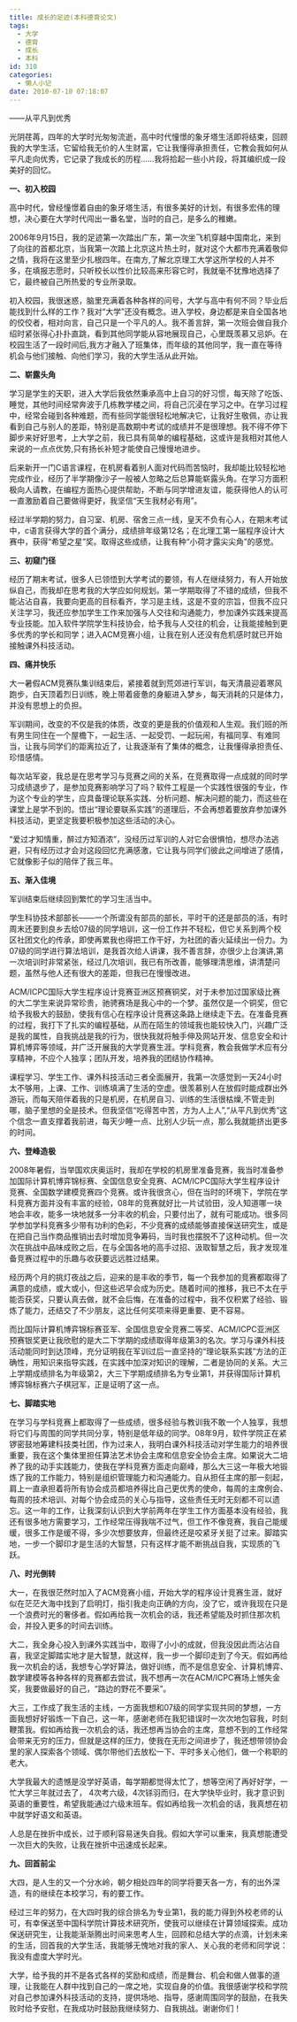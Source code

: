 ```yaml
---
title: 成长的足迹(本科德育论文)
tags:
  - 大学
  - 德育
  - 成长
  - 本科
id: 310
categories:
  - 懒人小记
date: 2010-07-10 07:18:07
---
```


——从平凡到优秀

光阴荏苒，四年的大学时光匆匆流逝，高中时代憧憬的象牙塔生活即将结束，回顾我的大学生活，它留给我无价的人生财富，它让我懂得承担责任，它教会我如何从平凡走向优秀，它记录了我成长的历程……我将拾起一些小片段，将其编织成一段美好的回忆。

<!--more-->

**一、初入校园**

高中时代，曾经憧憬着自由的象牙塔生活，有很多美好的计划，有很多宏伟的理想，决心要在大学时代闯出一番名堂，当时的自己，是多么的稚嫩。

2006年9月15日，我的足迹第一次踏出广东，第一次坐飞机穿越中国南北，来到了向往的首都北京，当我第一次踏上北京这片热土时，就对这个大都市充满着敬仰之情，我将在这里至少扎根四年。在南方,了解北京理工大学这所学校的人并不多，在填报志愿时，只听校长以性价比较高来形容它时，我就毫不犹豫地选择了它，最终被自己所热爱的专业所录取。

初入校园，我很迷惑，脑里充满着各种各样的问号，大学与高中有何不同？毕业后能找到什么样的工作？我对“大学”还没有概念。进入学校，身边都是来自全国各地的佼佼者，相对向言，自己只是一个平凡的人。我不善言辞，第一次班会做自我介绍时紧张得心扑扑直跳，看到其他同学能从容地展现自己，心里既羡慕又忌妒。在校园生活了一段时间后,我方才融入了班集体，而年级的其他同学，我一直在等待机会与他们接触、向他们学习，我的大学生活从此开始。

**二、崭露头角**

学习是学生的天职，进入大学后我依然秉承高中上自习的好习惯，每天除了吃饭、睡觉，其他时间经常奔波于几栋教学楼之间，将自己沉浸在学习之中。在学习过程中，经常会碰到各种难题，而有些同学能很轻松地解决它，让我好生敬佩，亦让我看到自己与别人的差距，特别是高数期中考试的成绩并不是很理想。我不得不停下脚步来好好思考，上大学之前，我已具有简单的编程基础，这或许是我相对其他人来说的一点点优势,只有扬长补短才能使自己慢慢地进步。

后来新开一门C语言课程，在机房看着别人面对代码而苦恼时，我却能比较轻松地完成作业，经历了半学期像沙子一般被人忽略之后总算能崭露头角。在学习方面积极向人请教，在编程方面热心提供帮助，不断与同学增进友谊，能获得他人的认可一直激励着自己要做得更好，我坚信“天生我材必有用”。

经过半学期的努力，自习室、机房、宿舍三点一线，皇天不负有心人，在期末考试中，c语言获得大学的首个满分，成绩排年级第12名；在北理工第一届程序设计大赛中，获得“希望之星”奖。取得这些成绩，让我有种“小荷才露尖尖角”的感觉。

**三、初窥门径**

经历了期末考试，很多人已领悟到大学考试的要领，有人在继续努力，有人开始放纵自己，而我却在思考我的大学应如何规划。第一学期取得了不错的成绩，但我不能沾沾自喜，我要向更高的目标看齐，学习是主线，这是不变的宗旨，但我不应只关注学习，我还应参加学生工作来加强与人交往和沟通能力，参加课外实践来提高专业技能。加入软件学院学生科技协会，给予我与人交往的机会，让我能接触到更多优秀的学长和同学；进入ACM竞赛小组，让我在别人还没有危机感时就已开始接触课外科技活动。

**四、痛并快乐**

大一暑假ACM竞赛队集训结束后，紧接着就到荒郊进行军训，每天清晨迎着寒风跑步，白天顶着烈日训练，晚上带着疲惫的身躯进入梦乡，每天消耗的只是体力，并没有思想上的负担。

军训期间，改变的不仅是我的体质，改变的更是我的价值观和人生观。我们班的所有男生同住在一个屋檐下，一起生活、一起受罚、一起玩闹，有福同享、有难同当，让我与同学们的距离拉近了，让我逐渐有了集体的概念，让我懂得承担责任、珍惜感情。

每次站军姿，我总是在思考学习与竞赛之间的关系，在竞赛取得一点成就的同时学习成绩退步了，是参加竞赛影响学习了吗？软件工程是一个实践性很强的专业，作为这个专业的学生，应具备理论联系实践、分析问题、解决问题的能力，而这些在课堂上是学不到的。悟出“理论要联系实践”的道理后，不会再想着要放弃参加课外科技活动，更坚定我要积极参加这些活动的决心。

“爱过才知情重，醉过方知酒浓”，没经历过军训的人对它会很惧怕，想尽办法逃避，只有经历过才会对这段回忆充满感激，它让我与同学们彼此之间增进了感情，它就像影子似的陪伴了我三年。

**五、渐入佳境**

军训结束后继续回到繁忙的学习生活当中。

学生科协技术部部长——一个所谓没有部员的部长，平时干的还是部员的活，有时周末还要到良乡去给07级的同学培训，这一份工作并不轻松，但它关系到两个校区社团文化的传承，即使再累我也得把工作干好，为社团的香火延续出一份力。为07级的同学进行算法培训，是我首次给人讲课，我不善言辞，亦很少上台演讲,第一次培训时非常紧张，经过几次培训，我已有所改善，能够理清思维，讲清楚问题，虽然与他人还有很大的差距，但我已在慢慢改进。

ACM/ICPC国际大学生程序设计竞赛亚洲区预赛铜奖，对于未参加过国家级比赛的大二学生来说异常珍贵，驰骋赛场是我心中的一个梦。虽然仅是一个铜奖，但它给予我极大的鼓励，使我有信心在程序设计竞赛这条路上继续走下去。在准备竞赛的过程，我打下了扎实的编程基础，从而在陌生的领域我也能较快入门，兴趣广泛是我的属性，自我挑战是我的行为，很快我就将触手伸及网站开发、信息安全和计算机博弈等领域，并广泛开展我的大学竞赛生涯。学科竞赛，教会我做学术应有分享精神，不应个人独享；团队开发，培养我的团结协作精神。

课程学习、学生工作、课外科技活动三者全面展开，我第一次感觉到一天24小时太不够用，上课、工作、训练填满了生活的空虚。很羡慕别人在放假时能成群出外游玩，而每天陪伴着我的只是机房，在机房自习、训练的生活很枯燥,不管走到哪，脑子里想的全是技术。但我坚信“吃得苦中苦，方为人上人”,“从平凡到优秀”这个信念一直支撑着我前进，每天少睡一点、比别人少玩一点，那么我就能挤出更多的时间。

**六、登峰造极**

2008年暑假，当举国欢庆奥运时，我却在学校的机房里准备竞赛，我当时准备参加国际计算机博弈锦标赛、全国信息安全竞赛、ACM/ICPC国际大学生程序设计竞赛、全国数学建模竞赛四个竞赛。或许我很贪心，但在当时的环境下，学院在学科竞赛方面并没有丰富的经验，08年的竞赛就好比一片试验田，没人知道哪一块地会丰收，能多一块地就多一分丰收的机会，只要付出了，就有可能成功。很多同学参加学科竞赛多少带有功利的色彩，不少竞赛的成绩能够直接保送研究生，或是在把自己当作商品推销出去时增加竞争筹码，当时我也摆脱不了这种动机。但一次次在挑战中品味成败之后，在与全国各地的高手过招、汲取智慧之后，我才发现准备竞赛过程中的乐趣与收获要远远胜过结果。

经历两个月的挑灯夜战之后，迎来的是丰收的季节，每一个我参加的竞赛都取得了满意的成绩，或大或小，但这些迟早会成为历史。随着时间的推移，我已不太在乎能否获奖，只要认真去做，就不会后悔，在准备的过程中，我不仅积累了经验、锻炼了能力，还结交了不少朋友，这比任何奖项来得更重要、更不容易。

而比国际计算机博弈锦标赛亚军、全国信息安全竞赛二等奖、ACM/ICPC亚洲区预赛银奖更让我欣慰的是大二下学期的成绩取得年级第3的名次。学习与课外科技活动能同时到达顶峰，充分证明我在军训过后一直坚持的“理论联系实践”方法的正确性，用知识来指导实践，在实践中加深对知识的理解，二者是协同的关系。大三上学期成绩排名为年级第2，大三下学期成绩排名为专业第1，并获得国际计算机博弈锦标赛六子棋冠军，正是证明了这一点。

**七、脚踏实地**

在学习与学科竞赛上都取得了一些成绩，很多经验与教训我不敢一个人独享，我想将它们与周围的同学共同分享，特别是低年级的同学。08年9月，软件学院正在紧锣密鼓地筹建科技类社团，作为过来人，我明白课外科技活动对学生能力的培养很重要，我在这个集体里担任算法艺术协会主席和信息安全协会主席。如果说大二培养了我的动手实践能力，使我在学科竞赛方面走向巅峰，那么大三这一年极大地锻炼了我的工作能力，特别是组织管理能力和沟通能力。自从担任主席的那一刻起，肩上一直承担着将所有协会成员都培养得比自己更优秀的使命，每周的主席例会、每周的技术培训、对每个协会成员的关心与指导，这些责任无时无刻都不可以遗忘。这一年的工作，让我深刻认识到大学前两年在学生工作方面基本没有经验，我还有很多地方需要学习，工作经常压得我喘不过气，但工作不像竞赛，我自己能缓缓，很多工作是缓不得，多少次想要放弃，但最终还是咬紧牙关挺了过来。脚踏实地，一步一个脚印才是生活的大智慧，只有这样才能不断挑战自我，实现质的飞跃。

**八、时光倒转**

大一，在我很茫然时加入了ACM竞赛小组，开始大学的程序设计竞赛生涯，就好似在茫茫大海中找到了启明灯，指引我走向正确的方向，没了它，或许我现在只是一个浪费时光的奢侈者。假如再给我一次机会的话，我还希望能及时抓住那次机会，并投入更多的时间去训练。

大二，我全身心投入到课外实践当中，取得了小小的成就，但我没因此而沾沾自喜，我坚定脚踏实地才是大智慧，就这样，我一步一个脚印走到了今天。假如再给我一次机会的话，我想专心学好算法，做好训练，而不是信息安全、计算机博弈、数学建模等各种各样的竞赛都去尝试，我不想再一次在ACM/ICPC赛场上憾失金奖，我要做最好的自己，“路边的野花不要采”。

大三，工作成了我生活的主线，一方面我想和07级的同学实现共同的梦想，一方面我想好好锻炼一下自己，这一年，感谢老师在我犯错误时一次次地包容我，时刻鞭策我。假如再给我一次机会的话，我还想再当协会的主席，意想不到的工作经常会带来无穷的压力，但就是这样的压力，使我在无形之间进步了，我还想带领协会里的家人探索各个领域、偶尔带他们去放松一下、平时多关心他们，做一个称职的老大。

大学我最大的遗憾是没学好英语，每学期都觉得太忙了，想等空闲了再好好学，一忙大学三年就过去了， 4次考六级，4次铩羽而归，在大学快毕业时，我才意识到英语的重要性，希望我能通过六级末班车。假如再给我一次机会的话，我真想在初中就学好语文和英语。

人总是在挫折中成长，过于顺利容易迷失自我。假如大学可以重来，我真想能遭受一次巨大的失败，让我在挫折中迅速成长起来。

**九、回首前尘**

大四，是人生的又一个分水岭，朝夕相处四年的同学将要天各一方，有的出外深造，有的继续在本校学习，有的要工作。

经过三年的努力，在大四时我的综合排名为专业第1，我的能力得到外校老师的认可，有幸保送至中国科学院计算技术研究所，使我可以继续在计算领域探索。成功保送研究生，让我能渐渐腾出时间来思考人生，回顾和总结大学的点滴，计划未来的生活，回首我的大学生活，我能够无愧地对我的家人、关心我的老师和同学说：我没有虚度大学时光。

大学，给予我的并不是各式各样的奖励和成绩，而是舞台、机会和做人做事的道理，让我能在人群中找到自己的一席之地，实现自身的价值。我很感谢学校和学院对自己参加课外科技活动的支持，提供场地、指导，感谢周围同学的鼓励，在我失败时给予安慰，在我成功时鼓励我继续努力、自我挑战。谢谢你们！